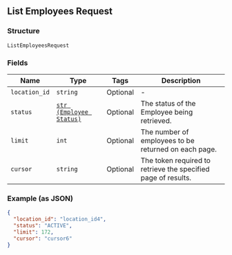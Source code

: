 ## List Employees Request

### Structure

`ListEmployeesRequest`

### Fields

| Name | Type | Tags | Description |
|  --- | --- | --- | --- |
| `location_id` | `string` | Optional | - |
| `status` | [`str (Employee Status)`](/doc/models/employee-status.md) | Optional | The status of the Employee being retrieved. |
| `limit` | `int` | Optional | The number of employees to be returned on each page. |
| `cursor` | `string` | Optional | The token required to retrieve the specified page of results. |

### Example (as JSON)

```json
{
  "location_id": "location_id4",
  "status": "ACTIVE",
  "limit": 172,
  "cursor": "cursor6"
}
```

